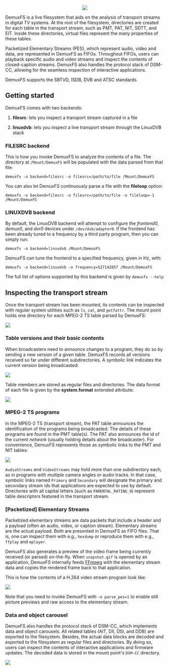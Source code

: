<p align="center">
<img src="http://demuxfs.sourceforge.net/demuxfs.png"/>
</p>

DemuxFS is a live filesystem that aids on the analysis of transport streams in digital TV systems. At the root of the filesystem, directories are created for each table in the transport stream, such as PMT, PAT, NIT, SDTT, and EIT. Inside these directories, virtual files represent the many properties of these tables.

Packetized Elementary Streams (PES), which represent audio, video and data, are represented in DemuxFS as FIFOs. Throughout FIFOs, users can playback specific audio and video streams and inspect the contents of closed-caption streams. DemuxFS also handles the protocol stack of DSM-CC, allowing for the seamless inspection of interactive applications.

DemuxFS supports the SBTVD, ISDB, DVB and ATSC standards.

## Getting started

DemuxFS comes with two backends:

1. **filesrc**: lets you inspect a transport stream captured in a file

2. **linuxdvb**: lets you inspect a live transport stream through the LinuxDVB stack

### FILESRC backend

This is how you invoke DemuxFS to analyze the contents of a file. The directory at ```/Mount/DemuxFS``` will be populated with the data parsed from that file:

```shell
demuxfs -o backend=filesrc -o filesrc=/path/to/file /Mount/DemuxFS
```

You can also let DemuxFS continuously parse a file with the **fileloop** option:
```shell
demuxfs -o backend=filesrc -o filesrc=/path/to/file -o fileloop=-1 /Mount/DemuxFS
```

### LINUXDVB backend

By default, the LinuxDVB backend will attempt to configure the *frontend0*, *demux0*, and *dvr0* devices under ```/dev/dvb/adapter0```. If the frontend has been already tuned to a frequency by a third party program, then you can simply run:
```shell
demuxfs -o backend=linuxdvb /Mount/DemuxFS
```

DemuxFS can tune the frontend to a specified frequency, given in Hz, with:
```shell
demuxfs -o backend=linuxdvb -o frequency=527142857 /Mount/DemuxFS
```

The full list of options supported by this backend is given by ```demuxfs --help```

## Inspecting the transport stream

Once the transport stream has been mounted, its contents can be inspected with regular system utilities such as ```ls```, ```cat```, and ```getfattr```. The mount point holds one directory for each MPEG-2 TS table parsed by DemuxFS:

<img src="http://lucasvr.github.io/demuxfs/example-rootfs.svg"/>

### Table versions and their basic contents

When broadcasters need to announce changes to a program, they do so by sending a new *version* of a given table. DemuxFS records all versions received so far under different subdirectories. A symbolic link indicates the current version being broadcasted:

<img src="http://lucasvr.github.io/demuxfs/example-pat.svg"/>

Table members are stored as regular files and directories. The data format of each file is given by the **system.format** extended attribute:

<img src="http://lucasvr.github.io/demuxfs/example-getfattr.svg"/>

### MPEG-2 TS programs

In the MPEG-2 TS (transport stream), the PAT table announces the identification of the programs being broadcasted. The details of these programs are found in the PMT table(s). The PAT also announces the id of the current *network* (usually holding details about the broadcaster). For convenience, DemuxFS represents those as symbolic links to the PMT and NIT tables:

<img src="http://lucasvr.github.io/demuxfs/example-pat_symlinks.svg"/>

```AudioStreams``` and ```VideoStreams``` may hold more than one subdirectory each, as in programs with multiple camera angles or audio tracks. In that case, symbolic links named ```Primary``` and ```Secondary``` will designate the primary and secondary stream ids that applications are expected to use by default. Directories with all capital letters (such as ```PARENTAL_RATING_0```) represent table descriptors featured in the transport stream.

### [Packetized] Elementary Streams

Packetized elementary streams are data packets that include a header and a payload (often an audio, video, or caption stream). Elementary streams are the actual payload. Both are presented in DemuxFS as FIFO files. That is, one can inspect them with e.g., ```hexdump``` or reproduce them with e.g., ```ffplay``` and ```mplayer```.

DemuxFS also generates a preview of the video frame being currently received (or parsed) on-the-fly. When ```snapshot.gif``` is opened by an application, DemuxFS internally feeds [FFmpeg](https://ffmpeg.org) with the elementary stream data and copies the rendered frame back to that application.

This is how the contents of a H.264 video stream program look like:

<img src="http://lucasvr.github.io/demuxfs/example-pmt.svg"/>

Note that you need to invoke DemuxFS with ```-o parse_pes=1``` to enable still picture previews and raw access to the elementary stream.

### Data and object carousel

DemuxFS also handles the protocol stack of DSM-CC, which implements data and object carousels. All related tables (AIT, DII, DSI, and DDB) are exported to the filesystem. Besides, the actual data blocks are decoded and exported to the filesystem as regular files and directories. By doing so, users can inspect the contents of interactive applications and firmware updates. The decoded data is stored in the mount point's ```DSM-CC``` directory.

<img src="http://lucasvr.github.io/demuxfs/example-dsmcc.svg"/>
